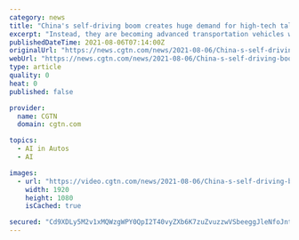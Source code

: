 ```yaml
---
category: news
title: "China's self-driving boom creates huge demand for high-tech talents China's self-driving boom creates huge demand for high-tech talents"
excerpt: "Instead, they are becoming advanced transportation vehicles with multiple functions such as automatic pilots and smart cockpits, thereby created a huge demand for high-tech professionals in the sector."
publishedDateTime: 2021-08-06T07:14:00Z
originalUrl: "https://news.cgtn.com/news/2021-08-06/China-s-self-driving-boom-creates-huge-demand-for-high-tech-talents-12vcb0lmE5a/index.html"
webUrl: "https://news.cgtn.com/news/2021-08-06/China-s-self-driving-boom-creates-huge-demand-for-high-tech-talents-12vcb0lmE5a/index.html"
type: article
quality: 0
heat: 0
published: false

provider:
  name: CGTN
  domain: cgtn.com

topics:
  - AI in Autos
  - AI

images:
  - url: "https://video.cgtn.com/news/2021-08-06/China-s-self-driving-boom-creates-huge-demand-for-high-tech-talents-12vcb0lmE5a/video/caed3eb020bd4a7fb6e19e568751b144/caed3eb020bd4a7fb6e19e568751b144-1920.jpg"
    width: 1920
    height: 1080
    isCached: true

secured: "Cd9XDLy5M2v1xMQWzgWPY0QpI2T40vyZXb6K7zuZvuzzwVSbeeggJleNfoJnt9OOzgSi4KliUhj7ZmPRRj2JHYaukKWq6lAM7Wthq/IHXFAx5U3xDAR7rs7WUxMYwz8cHtQWLIzz2fDptqQhb+TjD1LInJrb9MGh2mRshXqQv9qpEpaHt38SzvID/LsXdmcy5cNACh55Kmh5oWwvaSyEkHjRsVciTElI4GN12WSJFJeAu0ApoFL02SXcFg/cuvNDuXz+i/zl90FHK0pjh+BZwIsv13SN5sw+pS3YAQ8rpZVUoBw7lAghNNQiHaGRdBNUBe6iWSJtxqyK412i7exBSDd2O5OvK9iLrvsHyubHZ9Y=;w9nzmum3RUMt0OIe92kI/A=="
---
```


